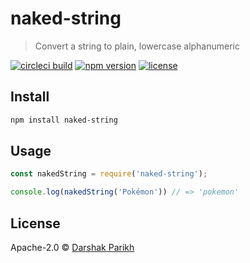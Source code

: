 # naked-string
> Convert a string to plain, lowercase alphanumeric

[![circleci build](https://img.shields.io/circleci/project/dar5hak/naked-string.svg?style=flat-square)](https://circleci.com/gh/dar5hak/naked-string)
[![npm version](https://img.shields.io/npm/v/naked-string.svg?style=flat-square)](https://www.npmjs.com/package/naked-string)
[![license](https://img.shields.io/npm/l/naked-string.svg?style=flat-square)](https://www.apache.org/licenses/LICENSE-2.0)

## Install

```bash
npm install naked-string
```

## Usage

```js
const nakedString = require('naked-string');

console.log(nakedString('Pokémon')) // => 'pokemon'
```

## License

Apache-2.0 © [Darshak Parikh](https://github.com/dar5hak)
